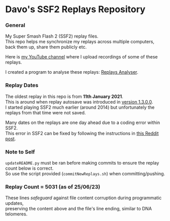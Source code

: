 # Davo's SSF2 Replays Repository

### General
My Super Smash Flash 2 (SSF2) replay files.
<br />This repo helps me synchronize my replays across multiple computers, back them up, share them publicly etc.

Here is [my YouTube channel](https://www.youtube.com/channel/UC4xPDj5h-MRmTaa8-xIBfaA/videos) where I upload recordings of some of these replays.

I created a program to analyse these replays: [Replays Analyser](https://github.com/DavoDC/ReplaysAnalyser).

### Replay Dates
The oldest replay in this repo is from **11th January 2021**. 
<br /> This is around when replay autosave was introduced in [version 1.3.0.0](https://www.supersmashflash.com/2020/12/ssf2-v1-3-released/).
<br /> I started playing SSF2 much earlier (around 2014) but unfortunately the replays from that time were not saved.

Many dates on the replays are one day ahead due to a coding error within SSF2.
<br /> This error in SSF2 can be fixed by following the instructions in [this Reddit post](https://www.reddit.com/r/SuperSmashFlash/comments/t3z28b/fixing_the_replay_autosave_date_day_glitcherror).

### Note to Self
`updateREADME.py` must be ran before making commits to ensure the replay count below is correct. 
<br /> So use the script provided (`commitNewReplays.sh`) when committing/pushing.

### Replay Count = 5031 (as of 25/06/23)

These lines *safeguard* against file content corruption during programmatic updates, 
<br /> preserving the content above and the file's line ending, similar to DNA telomeres.

